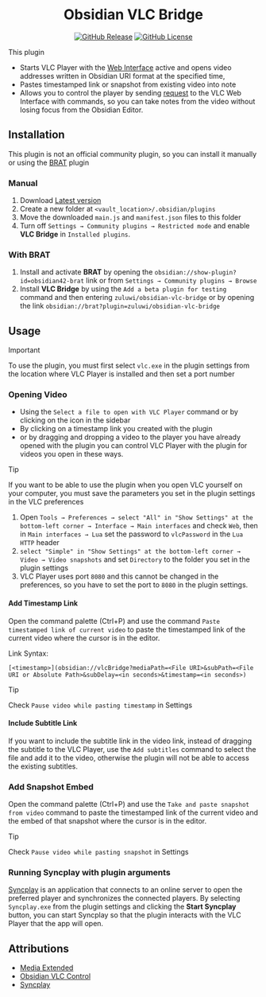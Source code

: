 <div align="center">
	
# Obsidian VLC Bridge
	
[![GitHub Release](https://img.shields.io/github/v/release/zuluwi/obsidian-vlc-bridge?style=for-the-badge&logo=obsidian&labelColor=%237c3aed&color=%23e7e6e3)](https://github.com/zuluwi/obsidian-vlc-bridge/releases/latest)
[![GitHub License](https://img.shields.io/github/license/zuluwi/obsidian-vlc-bridge?style=for-the-badge&labelColor=%23eb0029&color=%23e7e6e3)](https://github.com/zuluwi/obsidian-vlc-bridge/blob/master/LICENSE)

</div>

This plugin
- Starts VLC Player with the [Web Interface](https://wiki.videolan.org/Documentation:Modules/http_intf/#VLC_2.0.0_and_later) active and opens video addresses written in Obsidian URI format at the specified time,
- Pastes timestamped link or snapshot from existing video into note
- Allows you to control the player by sending [request](https://code.videolan.org/videolan/vlc-3.0/-/blob/master/share/lua/http/requests/README.txt) to the VLC Web Interface with commands, 
so you can take notes from the video without losing focus from the Obsidian Editor.

## Installation
This plugin is not an official community plugin, so you can install it manually or using the [BRAT](https://github.com/TfTHacker/obsidian42-brat) plugin

### Manual
1. Download [Latest version](https://github.com/zuluwi/obsidian-vlc-bridge/releases/latest)
2. Create a new folder at `<vault_location>/.obsidian/plugins`
3. Move the downloaded `main.js` and `manifest.json` files to this folder
4. Turn off `Settings → Community plugins → Restricted mode` and enable **VLC Bridge** in `Installed plugins`.
### With BRAT
1. Install and activate **BRAT** by opening the `obsidian://show-plugin?id=obsidian42-brat` link or from `Settings → Community plugins → Browse`
2. Install **VLC Bridge** by using the `Add a beta plugin for testing` command and then entering `zuluwi/obsidian-vlc-bridge` or by opening the link `obsidian://brat?plugin=zuluwi/obsidian-vlc-bridge`

## Usage
> [!important] 
> To use the plugin, you must first select `vlc.exe` in the plugin settings from the location where VLC Player is installed and then set a port number

### Opening Video
- Using the `Select a file to open with VLC Player` command or by clicking on the icon in the sidebar
- By clicking on a timestamp link you created with the plugin
- or by dragging and dropping a video to the player you have already opened with the plugin
you can control VLC Player with the plugin for videos you open in these ways.

>[!tip]
> If you want to be able to use the plugin when you open VLC yourself on your computer, you must save the parameters you set in the plugin settings in the VLC preferences
> 1. Open `Tools → Preferences → select "All" in "Show Settings" at the bottom-left corner → Interface → Main interfaces` and check `Web`, then in `Main interfaces → Lua` set the password to `vlcPassword` in the `Lua HTTP` header
> 2. `select "Simple" in "Show Settings" at the bottom-left corner → Video → Video snapshots` and set `Directory` to the folder you set in the plugin settings
> 3. VLC Player uses port `8080` and this cannot be changed in the preferences, so you have to set the port to `8080` in the plugin settings.

#### Add Timestamp Link
Open the command palette (Ctrl+P) and use the command `Paste timestamped link of current video` to paste the timestamped link of the current video where the cursor is in the editor.

Link Syntax:
```
[<timestamp>](obsidian://vlcBridge?mediaPath=<File URI>&subPath=<File URI or Absolute Path>&subDelay=<in seconds>&timestamp=<in seconds>)
```


>[!tip]
> Check `Pause video while pasting timestamp` in Settings

#### Include Subtitle Link
If you want to include the subtitle link in the video link, instead of dragging the subtitle to the VLC Player, use the `Add subtitles` command to select the file and add it to the video, otherwise the plugin will not be able to access the existing subtitles.

### Add Snapshot Embed
Open the command palette (Ctrl+P) and use the `Take and paste snapshot from video` command to paste the timestamped link of the current video and the embed of that snapshot where the cursor is in the editor.

>[!tip]
> Check `Pause video while pasting snapshot` in Settings

### Running Syncplay with plugin arguments
[Syncplay](https://github.com/Syncplay/syncplay?tab=readme-ov-file#syncplay) is an application that connects to an online server to open the preferred player and synchronizes the connected players. By selecting `Syncplay.exe` from the plugin settings and clicking the **Start Syncplay** button, you can start Syncplay so that the plugin interacts with the VLC Player that the app will open.

## Attributions
- [Media Extended](https://github.com/PKM-er/media-extended)
- [Obsidian VLC Control](https://github.com/prehensileBBC/obsidan-vlc-control)
- [Syncplay](https://github.com/Syncplay/syncplay)
